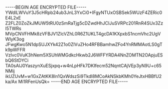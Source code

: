 -----BEGIN AGE ENCRYPTED FILE-----
YWdlLWVuY3J5cHRpb24ub3JnL3YxCi0+IFgyNTUxOSBSek5WUzF4ZERic0E4L2xE
Z2FLZ0ZoZkJMUW5tRU0zSmRaTjg5cDZwdHhJClJuSVRPc201RnR4SUx3Zzl5TWRs
MVpCNVFHMk8zVFBJV1ZlcVZhL0R6Z1UKLT4gcDA1KXpxbS1ncmVhc2UgVWIyK3og
JFwgKwo5N1dpSUJXYk42Z1o0ZlVuZHo4RFBBamhwZFo4YnRMMAotLS0gTk9pWFFR
Vzlvc0VuK3hNem5XSUhWMGdkcHkwb2J6WFFYRDA4NnZOMTN2OApjuESbQ6StDYCi
TA0sAlJ0YaszynXuESjxpq+w4nLpHFk7DKIfecm52NqntCAjVEp3yN9U+c65NMij
ikUZUvM+w1GxZAtKK8In1QxWdszSi9Tkdl8MCoAkNSkbKMh0YeJtxHBBfU2ka/Ax
Mi1RFenUsQk=
-----END AGE ENCRYPTED FILE-----
